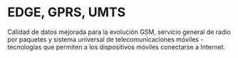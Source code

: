 [Title]: # (EDGE, GPRS, UMTS)
[Order]: # (32)

# EDGE, GPRS, UMTS 

Calidad de datos mejorada para la evolución GSM, servicio general de radio por paquetes y sistema universal de telecomunicaciones móviles - tecnologías que permiten a los dispositivos móviles conectarse a Internet.